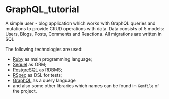 # GraphQL_tutorial
A simple user - blog application which works with GraphQL queries and
mutations to provide CRUD operations with data. Data consists of 5
models: Users, Blogs, Posts, Comments and Reactions. All migrations
are written in SQL
 
The following technologies are used:

*   [Ruby](https://www.ruby-lang.org/en/) as main programming language;
*   [Sequel](https://github.com/jeremyevans/sequel) as ORM;
*   [PostgreSQL](https://www.postgresql.org/) as RDBMS;
*   [RSpec](https://github.com/rspec/rspec) as DSL for tests;
*   [GraphQL](https://graphql.org/) as a query language
*   and also some other libraries which names can be found in `Gemfile`
    of the project.
